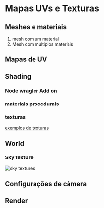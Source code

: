 # Mapas UVs e Texturas

## Meshes e materiais

1. mesh com um material
2. Mesh com multiplos materiais

## Mapas de UV

## Shading

### Node wragler Add on

### materiais procedurais

### texturas

[exemplos de texturas](../exemplos/brick_4_1k_jpg.zip)

## World

### Sky texture

![sky textures](https://dev-files.blender.org/file/data/s644k3cpkcsm527hjtkf/PHID-FILE-ez5kek5o4autbyplydcd/02._1024.PNG.jpg)

## Configurações de câmera

## Render